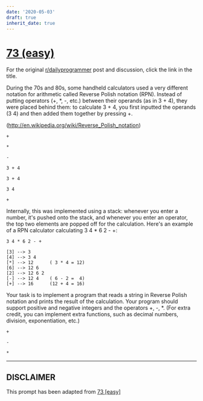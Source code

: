 ```yaml
---
date: '2020-05-03'
draft: true
inherit_date: true
---
```


# [73 (easy)](https://www.reddit.com/r/dailyprogrammer/comments/w4l6e/762012_challenge_73_easy/)

For the original [r/dailyprogrammer](https://www.reddit.com/r/dailyprogrammer/) post and discussion, click the link in the title.

During the 70s and 80s, some handheld calculators used a very different notation for arithmetic called Reverse Polish notation (RPN). Instead of putting operators (+, *, -, etc.) between their operands (as in 3 + 4), they were placed behind them: to calculate 3 + 4, you first inputted the operands (3 4) and then added them together by pressing +.

(http://en.wikipedia.org/wiki/Reverse_Polish_notation)

```
+
```

```
*
```

```
-
```

```
3 + 4
```

```
3 + 4
```

```
3 4
```

```
+
```
Internally, this was implemented using a stack: whenever you enter a number, it's pushed onto the stack, and whenever you enter an operator, the top two elements are popped off for the calculation. Here's an example of a RPN calculator calculating 3 4 * 6 2 - +:


```
3 4 * 6 2 - +
```

```
[3] --> 3
[4] --> 3 4
[*] --> 12      ( 3 * 4 = 12)
[6] --> 12 6
[2] --> 12 6 2
[-] --> 12 4    ( 6 - 2 =  4)
[+] --> 16      (12 + 4 = 16)
```
Your task is to implement a program that reads a string in Reverse Polish notation and prints the result of the calculation. Your program should support positive and negative integers and the operators +, -, *. (For extra credit, you can implement extra functions, such as decimal numbers, division, exponentiation, etc.)


```
+
```

```
-
```

```
*
```

----
## **DISCLAIMER**
This prompt has been adapted from [73 [easy]](https://www.reddit.com/r/dailyprogrammer/comments/w4l6e/762012_challenge_73_easy/
)
